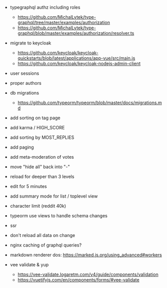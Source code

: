 - typegraphql authz including roles
  - https://github.com/MichalLytek/type-graphql/tree/master/examples/authorization
  - https://github.com/MichalLytek/type-graphql/blob/master/examples/authorization/resolver.ts
- migrate to keycloak
  - https://github.com/keycloak/keycloak-quickstarts/blob/latest/applications/app-vue/src/main.js
  - https://github.com/keycloak/keycloak-nodejs-admin-client
- user sessions
- proper authors

- db migrations
  - https://github.com/typeorm/typeorm/blob/master/docs/migrations.md

- add sorting on tag page
- add karma / HIGH_SCORE
- add sorting by MOST_REPLIES

- add paging
- add meta-moderation of votes
- move "hide all" back into "-"
- reload for deeper than 3 levels
- edit for 5 minutes

- add summary mode for list / toplevel view

- character limit (reddit 40k)
- typeorm use views to handle schema changes
- ssr
- don't reload all data on change
- nginx caching of graphql queries?
- markdown renderer dos: https://marked.js.org/using_advanced#workers
- vee validate & yup
  - https://vee-validate.logaretm.com/v4/guide/components/validation
  - https://vuetifyjs.com/en/components/forms/#vee-validate
